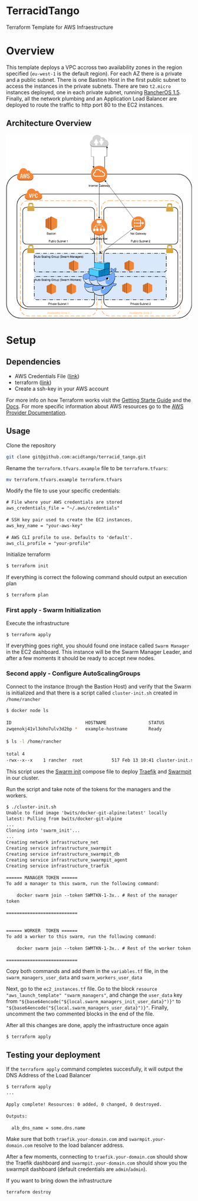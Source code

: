 # TerracidTango
Terraform Template for AWS Infraestructure

# Overview

This template deploys a VPC accross two availability zones in the region specified (`eu-west-1` is
the default region). For each AZ there is a private and a public subnet. There is one Bastion Host
in the first public subnet to access the instances in the private subnets. There are two `t2.micro`
instances deployed, one in each private subnet, running [RancherOS 1.5](https://rancher.com/rancher-os/).
Finally, all the network plumbing and an Application Load Balancer are deployed to route the traffic
to http port 80 to the EC2 instances.

## Architecture Overview

![](AWS_Infraestructure.png)

# Setup

## Dependencies

- AWS Credentials File ([link](https://docs.aws.amazon.com/cli/latest/userguide/cli-configure-files.html))
- terraform ([link](https://www.terraform.io/downloads.html))
- Create a ssh-key in your AWS account

For more info on how Terraform works visit the [Getting Starte Guide](https://learn.hashicorp.com/terraform/getting-started/install.html)
and the [Docs](https://www.terraform.io/docs). For more specific information about AWS resources
go to the [AWS Provider Documentation](https://www.terraform.io/docs/providers/aws/index.html).

## Usage

Clone the repository

```sh
git clone git@github.com:acidtango/terracid_tango.git
```

Rename the `terraform.tfvars.example` file to be `terraform.tfvars`:

```sh
mv terraform.tfvars.example terraform.tfvars
```

Modify the file to use your specific credentials:

```
# File where your AWS credentials are stored
aws_credentials_file = "~/.aws/credentials"

# SSH key pair used to create the EC2 instances.
aws_key_name = "your-aws-key"

# AWS CLI profile to use. Defaults to 'default'.
aws_cli_profile = "your-profile"
```

Initialize terraform
```sh
$ terraform init
```

If everything is correct the following command should output an execution plan
```sh
$ terraform plan
```

### First apply - Swarm Initialization

Execute the infrastructure
```sh
$ terraform apply
```

If everything goes right, you should found one instace called `Swarm Manager` in the EC2 dashboard.
This instance will be the Swarm Manager Leader, and after a few moments it should be ready to accept
new nodes.

### Second apply - Configure AutoScalingGroups

Connect to the instance (trough the Bastion Host) and verify that the Swarm is initialized and that
there is a script called `cluster-init.sh` created in `/home/rancher`

```sh
$ docker node ls

ID                            HOSTNAME                STATUS              AVAILABILITY        MANAGER STATUS      ENGINE VERSION
zwqenokj41vl3oho7ulv3d2bp *   example-hostname        Ready               Active              Leader              18.09.1

$ ls -l /home/rancher

total 4
-rwx--x--x    1 rancher  root           517 Feb 13 10:41 cluster-init.sh
```

This script uses the [Swarm init](https://github.com/acidtango/swarm_init) compose file to deploy
[Traefik](https://docs.traefik.io/) and [Swarmpit](https://swarmpit.io/) in our cluster.

Run the script and take note of the tokens for the managers and the workers.

```
$ ./cluster-init.sh
Unable to find image 'bwits/docker-git-alpine:latest' locally
latest: Pulling from bwits/docker-git-alpine
...
Cloning into 'swarm_init'...
...
Creating network infrastructure_net
Creating service infrastructure_swarmpit
Creating service infrastructure_swarmpit_db
Creating service infrastructure_swarmpit_agent
Creating service infrastructure_traefik

====== MANAGER TOKEN ======
To add a manager to this swarm, run the following command:

    docker swarm join --token SWMTKN-1-3x.. # Rest of the manager token

===========================


====== WORKER  TOKEN ======
To add a worker to this swarm, run the following command:

    docker swarm join --token SWMTKN-1-3x.. # Rest of the worker token

===========================
```

Copy both commands and add them in the `variables.tf` file, in the `swarm_managers_user_data` and
`swarm_workers_user_data`

Next, go to the `ec2_instances.tf` file. Go to the block `resource "aws_launch_template" "swarm_managers"`,
and change the `user_data` key from `"${base64encode("${local.swarm_managers_init_user_data}")}"` to
`"${base64encode("${local.swarm_managers_user_data}")}"`. Finally, uncomment the two commented blocks
in the end of the file.

After all this changes are done, apply the infrastructure once again

```sh
$ terraform apply
```

## Testing your deployment

If the `terraform apply` command completes succesfully, it will output the DNS Address of the Load
Balancer
```
$ terraform apply
...

Apply complete! Resources: 0 added, 0 changed, 0 destroyed.

Outputs:

  alb_dns_name = some.dns.name
```

Make sure that both `traefik.your-domain.com` and `swarmpit.your-domain.com` resolve to the
load balancer address.

After a few moments, connecting to `traefik.your-domain.com` should show the Traefik dashboard
and `swarmpit.your-domain.com` should show you the swarmpit dashboard (default credentials are
`admin`/`admin`).

If you want to bring down the infrastructure

```sh
terraform destroy
```
